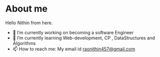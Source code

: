# About me


Hello Nithin from here.
- 🔭 I’m currently working on becoming a software Engineer
- 🌱 I’m currently learning Web-development, CP , DataStructures and Algorithms
- 📫 How to reach me: My email id raonithin457@gmail.com
